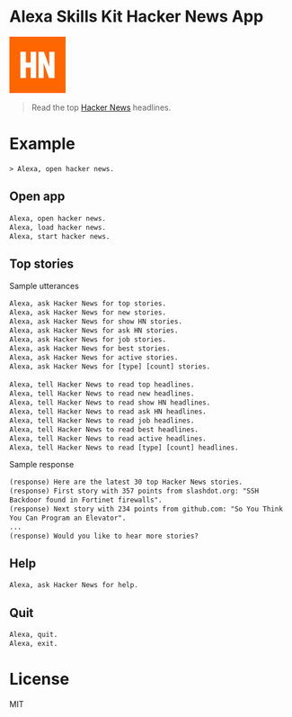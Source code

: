 # Alexa Skills Kit Hacker News App

<img src="./designAssets/icon108x108.png" width="100">

> Read the top [Hacker News](https://news.ycombinator.com/) headlines.

# Example

```
> Alexa, open hacker news.
```

## Open app

```
Alexa, open hacker news.
Alexa, load hacker news.
Alexa, start hacker news.
```

## Top stories

Sample utterances

```
Alexa, ask Hacker News for top stories.
Alexa, ask Hacker News for new stories.
Alexa, ask Hacker News for show HN stories.
Alexa, ask Hacker News for ask HN stories.
Alexa, ask Hacker News for job stories.
Alexa, ask Hacker News for best stories.
Alexa, ask Hacker News for active stories.
Alexa, ask Hacker News for [type] [count] stories.

Alexa, tell Hacker News to read top headlines.
Alexa, tell Hacker News to read new headlines.
Alexa, tell Hacker News to read show HN headlines.
Alexa, tell Hacker News to read ask HN headlines.
Alexa, tell Hacker News to read job headlines.
Alexa, tell Hacker News to read best headlines.
Alexa, tell Hacker News to read active headlines.
Alexa, tell Hacker News to read [type] [count] headlines.
```

Sample response

```
(response) Here are the latest 30 top Hacker News stories.
(response) First story with 357 points from slashdot.org: "SSH Backdoor found in Fortinet firewalls".
(response) Next story with 234 points from github.com: "So You Think You Can Program an Elevator".
...
(response) Would you like to hear more stories?
```

## Help

```
Alexa, ask Hacker News for help.
```
## Quit

```Exit
Alexa, quit.
Alexa, exit.
```

# License

MIT
